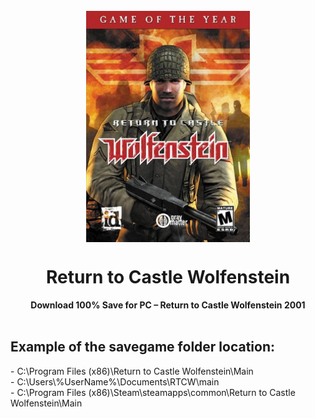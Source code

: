 <div align="center">
  <br><img align="center" height="370" src="https://raw.githubusercontent.com/yasserbdj96/Return-to-Castle-Wolfenstein/main/logo.jpg" alt="by yasserbdj96">
  <h1>Return to Castle Wolfenstein</h1>
  <strong>Download 100% Save for PC – Return to Castle Wolfenstein 2001</strong>
</div>
<br>

<h2>Example of the savegame folder location:</h2>
<p>- C:\Program Files (x86)\Return to Castle Wolfenstein\Main<br>
- C:\Users\%UserName%\Documents\RTCW\main<br>
- C:\Program Files (x86)\Steam\steamapps\common\Return to Castle Wolfenstein\Main</p>